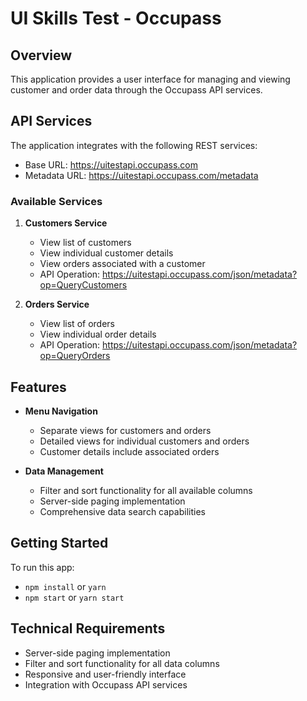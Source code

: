 # UI Skills Test - Occupass

## Overview
This application provides a user interface for managing and viewing customer and order data through the Occupass API services.

## API Services
The application integrates with the following REST services:
- Base URL: https://uitestapi.occupass.com
- Metadata URL: https://uitestapi.occupass.com/metadata

### Available Services
1. **Customers Service**
   - View list of customers
   - View individual customer details
   - View orders associated with a customer
   - API Operation: https://uitestapi.occupass.com/json/metadata?op=QueryCustomers

2. **Orders Service**
   - View list of orders
   - View individual order details
   - API Operation: https://uitestapi.occupass.com/json/metadata?op=QueryOrders

## Features
- **Menu Navigation**
  - Separate views for customers and orders
  - Detailed views for individual customers and orders
  - Customer details include associated orders

- **Data Management**
  - Filter and sort functionality for all available columns
  - Server-side paging implementation
  - Comprehensive data search capabilities

## Getting Started

To run this app:

- `npm install` or `yarn`
- `npm start` or `yarn start`

## Technical Requirements
- Server-side paging implementation
- Filter and sort functionality for all data columns
- Responsive and user-friendly interface
- Integration with Occupass API services


